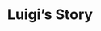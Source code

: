 --- 
layout: case-study
permalink: "/modules/palliative-care/luigi/"
video: CaseStudy3.mp4
title: Luigi’s Story
collapse-backstory: true

background:
  - title: Background
    image: luigi/1.png
    text: Luigi is an 82 year old man from Italy who came to Canada in his early 20’s with his wife of 57 years, Rosa. They have 4 adult children and 12 grandchildren, most of them living locally. Luigi is a retired, previously self-employed, bricklayer who enjoys spending time with his garden as well as making wine from the grapes he grows.  Luigi has an active social life visiting friends and family.  Luigi and Rosa would attend their local community center twice weekly to swim. On Sunday’s they would attend church services followed by having family and friends over for dinner.
  - title: Diagnosis
    image: luigi/2.png
    text: Luigi has COPD, GERD, HTN, CAD, high cholesterol, PVD, cataract surgery to both eyes, stage C heart failure and type 2 diabetes which has led to frequent hospitalizations over the past four years. Most recently he suffered from a right brain CVA resulting in left sided weakness, unclear speech and difficulties swallowing resulting in seven weeks of hospitalization.  Luigi’s medical condition is now stable, and he was discharged home. He is currently total care, and PT has been working with him on strengthening exercises, but progression is slow and he’s losing hope he will be able to work in his garden again.
  - title: Concerns
    image: luigi/3.png
    text: Luigi wants to eat the great food Rosa cooks, but did not pass the swallowing assessment prior to discharge. He currently is receiving nutritional intake via a PEG tube. Luigi is not ambulating so needs a mechanical lift to get into the wheelchair. He is also incontinent of urine and has sensation with his bowels so can use a commode.


supports:  Rosa is worried about caring for Luigi as they live alone and although the family is close; they all work full time and have their own families to care for as well.  Rosa too has been showing signs of forgetfulness. The family was hoping that Luigi could be transferred to a transition facility, but Luigi wanted to go home. Luigi and Rosa own their home but have limited income and not able to pay for private care.  They are currently receiving four hours of home support under long term care with a small daily per diem. Community health workers come to assist in the early in the morning to help with care, at lunch to help get him out of bed, late afternoon to help get him back to bed,  and then in the evening to help settle him at night. 

medications:
  - salbutamol 100 mcg inhalation QID  
  - ipratopium bromide 200 mcg  inhalation BID 
  - Metformin 500 mg BID
  - Pantaloc 40 mg po OD
  - Lasix 40 mg po OD
  - Captopril 12.5 mg po OD
  - Lipitor 40 mg po OD
  - Multivitamins once per day
  - Tylenol as needed


visit: 
  Follow-up Visit: Rosa calls the health unit crying. She is feeling quite panicked and said Luigi ate something for breakfast and has been coughing ever since. She is worried that Luigi’s health is declining and that he is “not himself”. Rosa states that she doesn’t know how to help him.

reflection:
  - What are your priorities for your next visit and what concerns might you identify in advance?
  - What would be your plan for follow-up?
  - What could you anticipate for the future of this client?

---